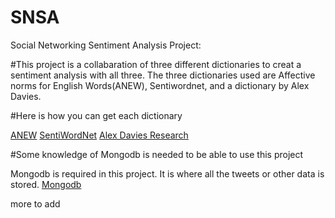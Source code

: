 # SNSA
Social Networking Sentiment Analysis Project:

#This project is a collabaration of three different dictionaries to creat a sentiment analysis with all three.
  The three dictionaries used are Affective norms for English Words(ANEW), Sentiwordnet, and a dictionary by Alex Davies.

#Here is how you can get each dictionary 

[ANEW](http://csea.phhp.ufl.edu/media/anewmessage.html)
[SentiWordNet](http://sentiwordnet.isti.cnr.it/)
[Alex Davies Research](http://alexdavies.net/twitter-sentiment-analysis/)

#Some knowledge of Mongodb is needed to be able to use this project  

Mongodb is required in this project. It is where all the tweets or other data is stored.
[Mongodb](http://www.mongodb.org/)


more to add
